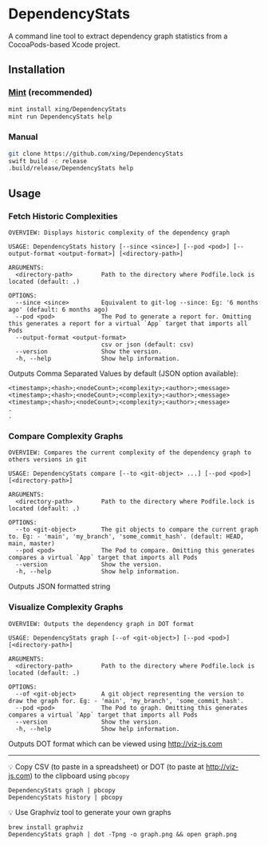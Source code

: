 # DependencyStats

A command line tool to extract dependency graph statistics from a CocoaPods-based Xcode project.

## Installation

### [Mint](https://github.com/xing/DependencyStats) (recommended)

```bash
mint install xing/DependencyStats
mint run DependencyStats help
```

### Manual

```bash
git clone https://github.com/xing/DependencyStats
swift build -c release
.build/release/DependencyStats help
```

## Usage

### Fetch Historic Complexities

```shell
OVERVIEW: Displays historic complexity of the dependency graph

USAGE: DependencyStats history [--since <since>] [--pod <pod>] [--output-format <output-format>] [<directory-path>]

ARGUMENTS:
  <directory-path>        Path to the directory where Podfile.lock is located (default: .)

OPTIONS:
  --since <since>         Equivalent to git-log --since: Eg: '6 months ago' (default: 6 months ago)
  --pod <pod>             The Pod to generate a report for. Omitting this generates a report for a virtual `App` target that imports all Pods
  --output-format <output-format>
                          csv or json (default: csv)
  --version               Show the version.
  -h, --help              Show help information.
```


Outputs Comma Separated Values by default (JSON option available):
```shell
<timestamp>;<hash>;<nodeCount>;<complexity>;<author>;<message>
<timestamp>;<hash>;<nodeCount>;<complexity>;<author>;<message>
<timestamp>;<hash>;<nodeCount>;<complexity>;<author>;<message>
.
.
```

### Compare Complexity Graphs

```shell
OVERVIEW: Compares the current complexity of the dependency graph to others versions in git

USAGE: DependencyStats compare [--to <git-object> ...] [--pod <pod>] [<directory-path>]

ARGUMENTS:
  <directory-path>        Path to the directory where Podfile.lock is located (default: .)

OPTIONS:
  --to <git-object>       The git objects to compare the current graph to. Eg: - 'main', 'my_branch', 'some_commit_hash'. (default: HEAD, main, master)
  --pod <pod>             The Pod to compare. Omitting this generates compares a virtual `App` target that imports all Pods
  --version               Show the version.
  -h, --help              Show help information.
```

Outputs JSON formatted string

### Visualize Complexity Graphs

```shell
OVERVIEW: Outputs the dependency graph in DOT format

USAGE: DependencyStats graph [--of <git-object>] [--pod <pod>] [<directory-path>]

ARGUMENTS:
  <directory-path>        Path to the directory where Podfile.lock is located (default: .)

OPTIONS:
  --of <git-object>       A git object representing the version to draw the graph for. Eg: - 'main', 'my_branch', 'some_commit_hash'.
  --pod <pod>             The Pod to graph. Omitting this generates compares a virtual `App` target that imports all Pods
  --version               Show the version.
  -h, --help              Show help information.

```

Outputs DOT format which can be viewed using http://viz-js.com

---

💡 Copy CSV (to paste in a spreadsheet) or DOT (to paste at http://viz-js.com) to the clipboard using `pbcopy`

```shell
DependencyStats graph | pbcopy
DependencyStats history | pbcopy
``` 


💡 Use Graphviz tool to generate your own graphs

```shell
brew install graphviz
DependencyStats graph | dot -Tpng -o graph.png && open graph.png
```
 
